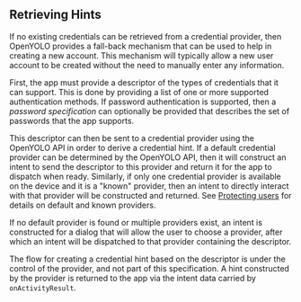 ## Retrieving Hints

If no existing credentials can be retrieved from a credential provider,
then OpenYOLO provides a fall-back mechanism that can be used to help in
creating a new account. This mechanism will typically allow a new user
account to be created without the need to manually enter any information.

First, the app must provide a descriptor of the types of credentials that
it can support. This is done by providing a list of one or more
supported authentication methods. If password authentication is supported,
then a _password specification_ can optionally be provided that describes
the set of passwords that the app supports.

This descriptor can then be sent to a credential provider using the OpenYOLO
API in order to derive a credential hint. If a default credential provider can
be determined by the OpenYOLO API, then it will construct an intent to send the
descriptor to this provider and return it for the app to dispatch when ready.
Similarly, if only one credential provider is available on the device and it is
a "known" provider, then an intent to directly interact with that provider will
be constructed and returned. See [Protecting users](protecting-users.md) for
details on default and known providers.

If no default provider is found or multiple providers exist, an intent
is constructed for a dialog that will allow the user to choose a provider,
after which an intent will be dispatched to that provider containing the
descriptor.

The flow for creating a credential hint based on the descriptor is under the
control of the provider, and not part of this specification. A hint constructed
by the provider is returned to the app via the intent data carried by
`onActivityResult`.
